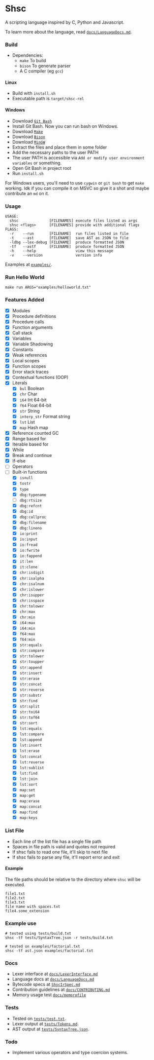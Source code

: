 # Shsc
A scripting language inspired by C, Python and Javascript.

To learn more about the language, read [`docs/LanguageDocs.md`](docs/LanguageDocs.md).

### Build
- Dependencies:
    - `make` To build
    - `bison` To generate parser
    - A C compiler (eg `gcc`)
#### Linux
- Build with `install.sh`
- Executable path is `target/shsc-rel`

#### Windows
- Download [`Git Bash`](https://git-scm.com/)
- Install Git Bash. Now you can run bash on Windows.
- Download [`Make`](https://gnuwin32.sourceforge.net/packages/make.htm)
- Download [`Bison`](https://gnuwin32.sourceforge.net/packages/bison.htm)
- Download [`MinGW`](https://github.com/skeeto/w64devkit/releases)
- Extract the files and place them in some folder
- Add the necessary paths to the user PATH
- The user PATH is accessible via `Add or modify user environment variables` or something.
- Open Git Bash in project root
- Run `install.sh`

For Windows users, you'll need to use `cygwin` or `git bash` to get `make` working.
Idk if you can compile it on MSVC so give it a shot and maybe contribute an `md` on it.

### Usage
```
USAGE:
  shsc              [FILENAMES] execute files listed as args
  shsc <flags>      [FILENAMES] provide with additional flags
FLAGS:
  -r    --run       [FILENAME]  run files listed in file
  -t    --ast       [FILENAME]  save AST as JSON to file
  -ldbg --lex-debug [FILENAME]  produce formatted JSON
  -tf   --astf      [FILENAME]  produce formatted JSON
  -h    --help                  view this message
  -v    --version               version info
```

Examples at [`examples/`](examples/).

### Run Hello World
```
make run ARGS="examples/helloworld.txt"
```

### Features Added
- [x] Modules
- [x] Procedure definitions
- [x] Procedure calls
- [x] Function arguments
- [x] Call stack
- [x] Variables
- [x] Variable Shadowing
- [x] Constants
- [x] Weak references
- [x] Local scopes
- [x] Function scopes
- [x] Error stack traces
- [x] Contextual functions (OOP)
- [x] Literals
    - [x] `bul` Boolean
    - [x] `chr` Char
    - [x] `i64` Int 64-bit
    - [x] `f64` Float 64-bit
    - [x] `str`  String
    - [x] `interp_str` Format string
    - [x] `lst` List
    - [x] `map` Hash map
- [x] Reference counted GC
- [x] Range based for
- [x] Iterable based for
- [x] While
- [x] Break and continue
- [x] If-else
- [ ] Operators
- [ ] Built-in functions
    - [x] `isnull`
    - [x] `tostr`
    - [x] `type`
    - [x] `dbg:typename`
    - [ ] `dbg:rtsize`
    - [x] `dbg:refcnt`
    - [x] `dbg:id`
    - [x] `dbg:callproc`
    - [x] `dbg:filename`
    - [x] `dbg:lineno`
    - [x] `io:print`
    - [x] `io:input`
    - [x] `io:fread`
    - [x] `io:fwrite`
    - [x] `io:fappend`
    - [x] `it:len`
    - [x] `it:clone`
    - [x] `chr:isdigit`
    - [x] `chr:isalpha`
    - [x] `chr:isalnum`
    - [x] `chr:islower`
    - [x] `chr:isupper`
    - [x] `chr:isspace`
    - [x] `chr:tolower`
    - [x] `chr:max`
    - [x] `chr:min`
    - [x] `i64:max`
    - [x] `i64:min`
    - [x] `f64:max`
    - [x] `f64:min`
    - [x] `str:equals`
    - [x] `str:compare`
    - [x] `str:tolower`
    - [x] `str:toupper`
    - [x] `str:append`
    - [x] `str:insert`
    - [x] `str:erase`
    - [x] `str:concat`
    - [x] `str:reverse`
    - [x] `str:substr`
    - [x] `str:find`
    - [x] `str:split`
    - [x] `str:toi64`
    - [x] `str:tof64`
    - [x] `str:sort`
    - [x] `lst:equals`
    - [x] `lst:compare`
    - [x] `lst:append`
    - [x] `lst:insert`
    - [x] `lst:erase`
    - [x] `lst:concat`
    - [x] `lst:reverse`
    - [x] `lst:sublist`
    - [x] `lst:find`
    - [x] `lst:join`
    - [x] `lst:sort`
    - [x] `map:set`
    - [x] `map:get`
    - [x] `map:erase`
    - [x] `map:concat`
    - [x] `map:find`
    - [x] `map:keys`

### List File
 - Each line of the list file has a single file path
 - Spaces in file path is valid and quotes not required
 - If shsc fails to read one file, it'll skip to next file
 - If shsc fails to parse any file, it'll report error and exit

#### Example
The file paths should be relative to the directory where `shsc` will be executed.
```
file1.txt
file2.txt
file3.txt
file name with spaces.txt
file4.some_extension
```

### Example use
```
# tested using tests/build.txt
shsc -tf tests/SyntaxTree.json -r tests/build.txt
```

```
# tested on examples/factorial.txt
shsc -tf ast.json examples/factorial.txt
```

### Docs
- Lexer interface at [`docs/LexerInterface.md`](docs/LexerInterface.md)
- Language docs at [`docs/LanguageDocs.md`](docs/LanguageDocs.md)
- Bytecode specs at [`ShscIrSpec.md`](https://github.com/AvirukBasak/shsc-runtime/blob/main/docs/ShscIrSpec.md)
- Contribution guidelines at [`docs/CONTRIBUTING.md`](docs/CONTRIBUTING.md)
- Memory usage test [`docs/memprofile`](docs/memprofile)

### Tests
- Tested on [`tests/test.txt`](tests/test.txt).
- Lexer output at [`tests/Tokens.md`](tests/Tokens.md).
- AST output at [`tests/SyntaxTree.json`](tests/SyntaxTree.json).

### Todo
- Implement various operators and type coercion systems.
